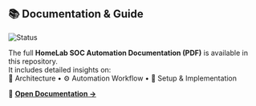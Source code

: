 ## 📚 Documentation & Guide  

![Status](https://img.shields.io/badge/Documentation-Available-success?style=for-the-badge&logo=readthedocs)

The full **HomeLab SOC Automation Documentation (PDF)** is available in this repository.  
It includes detailed insights on:  
🧩 Architecture • ⚙️ Automation Workflow • 🧠 Setup & Implementation  

📘 **[Open Documentation →](https://github.com/Cr4xen/SOC-Automation-Homelab/blob/main/Documentation.pdf)**  
